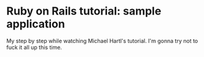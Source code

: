 # Ruby on Rails tutorial: sample application

My step by step while watching Michael Hartl's tutorial.
I'm gonna try not to fuck it all up this time.